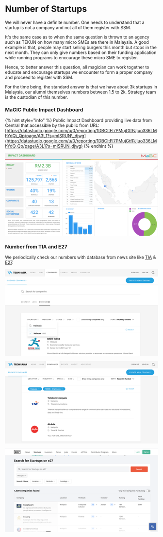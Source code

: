 # Number of Startups

We will never have a definite number. One needs to understand that a startup is not a company and not all of them register with SSM. 

It's the same case as to when the same question is thrown to an agency such as TEKUN on how many micro SMEs are there in Malaysia. A good example is that, people may start selling burgers this month but stops in the next month. They can only give numbers based on their funding application while running programs to encourage these micro SME to register.

Hence, to better answer this question, all magician can work together to educate and encourage startups we encounter to form a proper company and proceed to register with SSM.

For the time being,  the standard answer is that we have about 3k startups in Malaysia, our alumni themselves numbers between 1.5 to 2k. Strategy team is the custodian of this number.

### MaGIC Public Impact Dashboard

{% hint style="info" %}
Public Impact Dashboard providing live data from Central that accessible by the public from URL: [https://datastudio.google.com/u/0/reporting/1DBCItFl7PMujGtfPJjuo336LMhYdQ\_Qp/page/A3L1?s=mISRUN\_djwg](https://datastudio.google.com/u/0/reporting/1DBCItFl7PMujGtfPJjuo336LMhYdQ_Qp/page/A3L1?s=mISRUN_djwg)
{% endhint %}

![2,656 \(join multiple programs\) and 1,555 \(unique startup\)](../.gitbook/assets/screenshot-2021-02-22-at-11.22.42-am.png)



### Number from TIA and E27

We periodically check our numbers with database from news site like [TIA](https://www.techinasia.com/companies) & [E27](https://e27.co/startups/).  

![TIA shows about 2000 Malaysia startups](../.gitbook/assets/screenshot-2021-02-22-at-10.39.20-am.png)

![Debatable if listed company should be counted as startup or not](../.gitbook/assets/screenshot-2021-02-22-at-10.40.14-am.png)

![E27 shows about 2000 Malaysia Startups](../.gitbook/assets/screenshot-2021-02-22-at-11.18.14-am.png)

